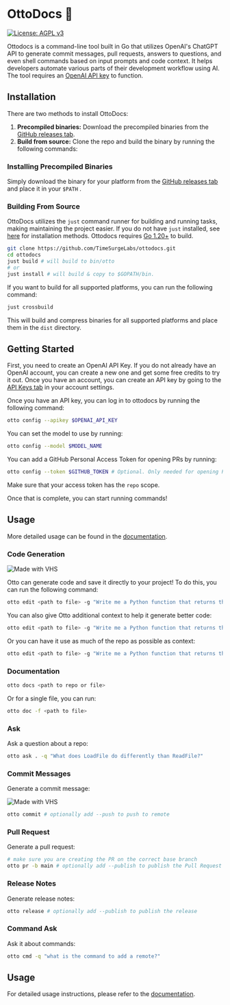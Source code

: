 # OttoDocs 🦦

[![License: AGPL v3](https://img.shields.io/badge/License-AGPL%20v3-blue.svg)](https://www.gnu.org/licenses/agpl-3.0)

Ottodocs is a command-line tool built in Go that utilizes OpenAI's ChatGPT API to generate commit messages, pull requests, answers to questions, and even shell commands based on input prompts and code context. It helps developers automate various parts of their development workflow using AI. The tool requires an [OpenAI API key](https://platform.openai.com/account/api-keys) to function.

## Installation

There are two methods to install OttoDocs:

1. **Precompiled binaries:** Download the precompiled binaries from the [GitHub releases tab](https://github.com/TimeSurgeLabs/ottodocs/releases).
2. **Build from source:** Clone the repo and build the binary by running the following commands:

### Installing Precompiled Binaries

Simply download the binary for your platform from the [GitHub releases tab](https://github.com/TimeSurgeLabs/ottodocs/releases) and place it in your `$PATH` .

### Building From Source

OttoDocs utilizes the `just` command runner for building and running tasks, making maintaining the project easier. If you do not have `just` installed, see [here](https://just.systems/man/en/chapter_5.html) for installation methods. Ottodocs requires [Go 1.20+](https://go.dev/dl/) to build.

```sh
git clone https://github.com/TimeSurgeLabs/ottodocs.git
cd ottodocs
just build # will build to bin/otto
# or
just install # will build & copy to $GOPATH/bin. 
```

If you want to build for all supported platforms, you can run the following command:

```sh
just crossbuild
```

This will build and compress binaries for all supported platforms and place them in the `dist` directory.

## Getting Started

First, you need to create an OpenAI API Key. If you do not already have an OpenAI account, you can create a new one and get some free credits to try it out. Once you have an account, you can create an API key by going to the [API Keys tab](https://platform.openai.com/account/api-keys) in your account settings.

Once you have an API key, you can log in to ottodocs by running the following command:

```sh
otto config --apikey $OPENAI_API_KEY
```

You can set the model to use by running:

```sh
otto config --model $MODEL_NAME
```

You can add a GitHub Personal Access Token for opening PRs by running:

```sh
otto config --token $GITHUB_TOKEN # Optional. Only needed for opening PRs and reading Issues
```

Make sure that your access token has the `repo` scope.

Once that is complete, you can start running commands!

## Usage

More detailed usage can be found in the [documentation](https://ottodocs.chand1012.dev/docs/usage/otto).

### Code Generation

![Made with VHS](https://vhs.charm.sh/vhs-5A6u3ITYSIp2qd1T7XdYEM.gif)

Otto can generate code and save it directly to your project! To do this, you can run the following command:

```sh
otto edit <path to file> -g "Write me a Python function that returns the sum of two numbers"
```

You can also give Otto additional context to help it generate better code:

```sh
otto edit <path to file> -g "Write me a Python function that returns the sum of two numbers" -c hello_world.py
```

Or you can have it use as much of the repo as possible as context:

```sh
otto edit <path to file> -g "Write me a Python function that returns the sum of two numbers" -r
```

### Documentation

```sh
otto docs <path to repo or file>
```

Or for a single file, you can run:

```sh
otto doc -f <path to file>
```

### Ask

Ask a question about a repo:

```sh
otto ask . -q "What does LoadFile do differently than ReadFile?"
```

### Commit Messages

Generate a commit message:

![Made with VHS](https://vhs.charm.sh/vhs-4Uti5pLyUQ85pueoJH5IQ.gif)

```sh
otto commit # optionally add --push to push to remote
```

### Pull Request

Generate a pull request:

```sh
# make sure you are creating the PR on the correct base branch
otto pr -b main # optionally add --publish to publish the Pull Request
```

### Release Notes

Generate release notes:

```sh
otto release # optionally add --publish to publish the release
```

### Command Ask

Ask it about commands:

```sh
otto cmd -q "what is the command to add a remote?"
```

## Usage

For detailed usage instructions, please refer to the [documentation](https://ottodocs.chand1012.dev/docs/usage/otto).
